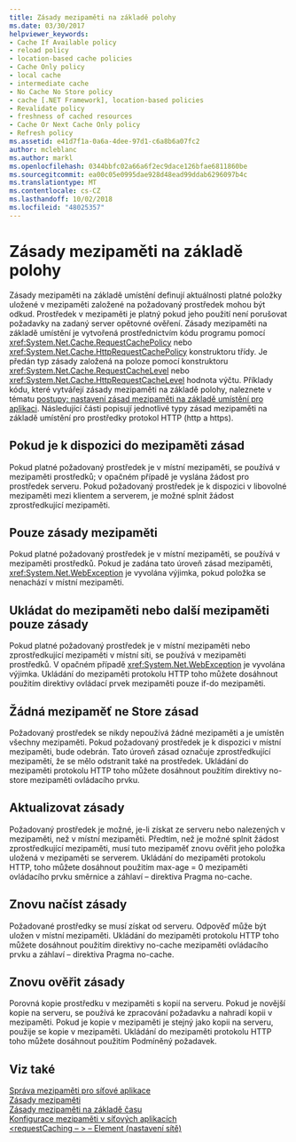 ```yaml
---
title: Zásady mezipaměti na základě polohy
ms.date: 03/30/2017
helpviewer_keywords:
- Cache If Available policy
- reload policy
- location-based cache policies
- Cache Only policy
- local cache
- intermediate cache
- No Cache No Store policy
- cache [.NET Framework], location-based policies
- Revalidate policy
- freshness of cached resources
- Cache Or Next Cache Only policy
- Refresh policy
ms.assetid: e41d7f1a-0a6a-4dee-97d1-c6a8b6a07fc2
author: mcleblanc
ms.author: markl
ms.openlocfilehash: 0344bbfc02a66a6f2ec9dace126bfae6811860be
ms.sourcegitcommit: ea00c05e0995dae928d48ead99ddab6296097b4c
ms.translationtype: MT
ms.contentlocale: cs-CZ
ms.lasthandoff: 10/02/2018
ms.locfileid: "48025357"
---
```

# <a name="location-based-cache-policies"></a>Zásady mezipaměti na základě polohy
Zásady mezipaměti na základě umístění definují aktuálnosti platné položky uložené v mezipaměti založené na požadovaný prostředek mohou být odkud. Prostředek v mezipaměti je platný pokud jeho použití není porušovat požadavky na zadaný server opětovné ověření. Zásady mezipaměti na základě umístění je vytvořená prostřednictvím kódu programu pomocí <xref:System.Net.Cache.RequestCachePolicy> nebo <xref:System.Net.Cache.HttpRequestCachePolicy> konstruktoru třídy. Je předán typ zásady založená na poloze pomocí konstruktoru <xref:System.Net.Cache.RequestCacheLevel> nebo <xref:System.Net.Cache.HttpRequestCacheLevel> hodnota výčtu. Příklady kódu, které vytvářejí zásady mezipaměti na základě polohy, naleznete v tématu [postupy: nastavení zásad mezipaměti na základě umístění pro aplikaci](../../../docs/framework/network-programming/how-to-set-a-location-based-cache-policy-for-an-application.md). Následující části popisují jednotlivé typy zásad mezipaměti na základě umístění pro prostředky protokol HTTP (http a https).  
  
## <a name="cache-if-available-policy"></a>Pokud je k dispozici do mezipaměti zásad  
 Pokud platné požadovaný prostředek je v místní mezipaměti, se používá v mezipaměti prostředků; v opačném případě je vyslána žádost pro prostředek serveru. Pokud požadovaný prostředek je k dispozici v libovolné mezipaměti mezi klientem a serverem, je možné splnit žádost zprostředkující mezipaměti.  
  
## <a name="cache-only-policy"></a>Pouze zásady mezipaměti  
 Pokud platné požadovaný prostředek je v místní mezipaměti, se používá v mezipaměti prostředků. Pokud je zadána tato úroveň zásad mezipaměti, <xref:System.Net.WebException> je vyvolána výjimka, pokud položka se nenachází v místní mezipaměti.  
  
## <a name="cache-or-next-cache-only-policy"></a>Ukládat do mezipaměti nebo další mezipaměti pouze zásady  
 Pokud platné požadovaný prostředek je v místní mezipaměti nebo zprostředkující mezipaměti v místní síti, se používá v mezipaměti prostředků. V opačném případě <xref:System.Net.WebException> je vyvolána výjimka. Ukládání do mezipaměti protokolu HTTP toho můžete dosáhnout použitím direktivy ovládací prvek mezipaměti pouze if-do mezipaměti.  
  
## <a name="no-cache-no-store-policy"></a>Žádná mezipaměť ne Store zásad  
 Požadovaný prostředek se nikdy nepoužívá žádné mezipaměti a je umístěn všechny mezipaměti. Pokud požadovaný prostředek je k dispozici v místní mezipaměti, bude odebrán. Tato úroveň zásad označuje zprostředkující mezipamětí, že se mělo odstranit také na prostředek. Ukládání do mezipaměti protokolu HTTP toho můžete dosáhnout použitím direktivy no-store mezipaměti ovládacího prvku.  
  
## <a name="refresh-policy"></a>Aktualizovat zásady  
 Požadovaný prostředek je možné, je-li získat ze serveru nebo nalezených v mezipaměti, než v místní mezipaměti. Předtím, než je možné splnit žádost zprostředkující mezipaměti, musí tuto mezipaměť znovu ověřit jeho položka uložená v mezipaměti se serverem. Ukládání do mezipaměti protokolu HTTP, toho můžete dosáhnout použitím max-age = 0 mezipaměti ovládacího prvku směrnice a záhlaví – direktiva Pragma no-cache.  
  
## <a name="reload-policy"></a>Znovu načíst zásady  
 Požadované prostředky se musí získat od serveru. Odpověď může být uložen v místní mezipaměti. Ukládání do mezipaměti protokolu HTTP toho můžete dosáhnout použitím direktivy no-cache mezipaměti ovládacího prvku a záhlaví – direktiva Pragma no-cache.  
  
## <a name="revalidate-policy"></a>Znovu ověřit zásady  
 Porovná kopie prostředku v mezipaměti s kopií na serveru. Pokud je novější kopie na serveru, se používá ke zpracování požadavku a nahradí kopii v mezipaměti. Pokud je kopie v mezipaměti je stejný jako kopii na serveru, použije se kopie v mezipaměti. Ukládání do mezipaměti protokolu HTTP toho můžete dosáhnout použitím Podmíněný požadavek.  
  
## <a name="see-also"></a>Viz také  
 [Správa mezipaměti pro síťové aplikace](../../../docs/framework/network-programming/cache-management-for-network-applications.md)  
 [Zásady mezipaměti](../../../docs/framework/network-programming/cache-policy.md)  
 [Zásady mezipaměti na základě času](../../../docs/framework/network-programming/time-based-cache-policies.md)  
 [Konfigurace mezipaměti v síťových aplikacích](../../../docs/framework/network-programming/configuring-caching-in-network-applications.md)  
 [\<requestCaching – > – Element (nastavení sítě)](../../../docs/framework/configure-apps/file-schema/network/requestcaching-element-network-settings.md)
